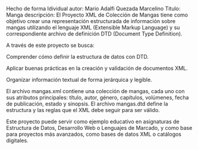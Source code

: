  Hecho de forma Idividual
 autor: Mario Adalfi Quezada Marcelino
 Titulo: Manga
 descripción:
 El Proyecto XML de Colección de Mangas tiene como objetivo crear una representación estructurada de información sobre mangas utilizando el lenguaje XML (Extensible Markup Language) y su correspondiente archivo de definición DTD (Document Type Definition).

A través de este proyecto se busca:

Comprender cómo definir la estructura de datos con DTD.

Aplicar buenas prácticas en la creación y validación de documentos XML.

Organizar información textual de forma jerárquica y legible.

El archivo mangas.xml contiene una colección de mangas, cada uno con sus atributos principales:
título, autor, género, capítulos, volúmenes, fecha de publicación, estado y sinopsis.
El archivo mangas.dtd define la estructura y las reglas que el XML debe seguir para ser válido.

Este proyecto puede servir como ejemplo educativo en asignaturas de Estructura de Datos, Desarrollo Web o Lenguajes de Marcado, y como base para proyectos más avanzados, como bases de datos XML o catálogos digitales.